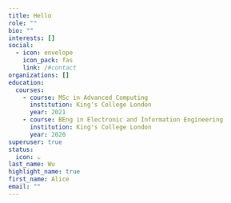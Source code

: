```yaml
---
title: Hello
role: ""
bio: ""
interests: []
social:
  - icon: envelope
    icon_pack: fas
    link: /#contact
organizations: []
education:
  courses:
    - course: MSc in Advanced Computing
      institution: King's College London
      year: 2021
    - course: BEng in Electronic and Information Engineering
      institution: King's College London
      year: 2020
superuser: true
status:
  icon: ☕️
last_name: Wu
highlight_name: true
first_name: Alice
email: ""
---
```

